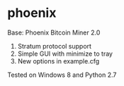 phoenix
=======

Base: Phoenix Bitcoin Miner 2.0

1. Stratum protocol support
2. Simple GUI with minimize to tray
3. New options in example.cfg

Tested on Windows 8 and Python 2.7

